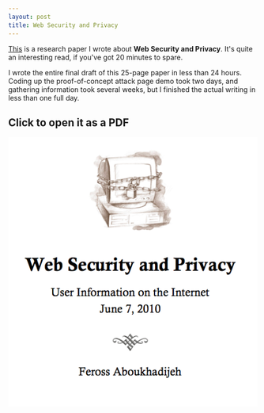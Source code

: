 ```yaml
---
layout: post
title: Web Security and Privacy
---
```


[This](/images/Web-Security-and-Privacy.pdf) is a research paper I wrote about **Web Security and Privacy**. It's quite an interesting read, if you've got 20 minutes to spare.

I wrote the entire final draft of this 25-page paper in less than 24 hours. Coding up the proof-of-concept attack page demo took two days, and gathering information took several weeks, but I finished the actual writing in less than one full day.

## Click to open it as a PDF

[![Web Security and Privacy by Feross Aboukhadijeh](/images/web-security.png)](/images/Web-Security-and-Privacy.pdf)

